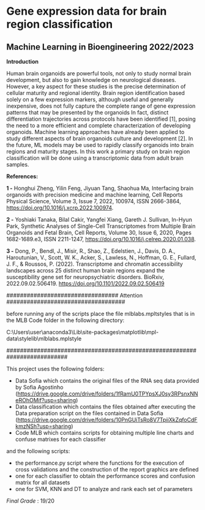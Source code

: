 # Gene expression data for brain region classification
## Machine Learning in Bioengineering 2022/2023
**Introduction**

Human brain organoids are powerful tools, not only to study normal brain development, but 
also to gain knowledge on neurological diseases. However, a key aspect for these studies is 
the precise determination of cellular maturity and regional identity. Brain region identification 
based solely on a few expression markers, although useful and generally inexpensive, does
not fully capture the complete range of gene expression patterns that may be presented by
the organoids In fact, distinct differentiation trajectories across protocols have been identified [1], 
posing the need to a more efficient and complete characterization of developing organoids.
Machine learning approaches have already been applied to study different aspects of brain 
organoids culture and development [2]. In the future, ML models may be used to rapidly classify 
organoids into brain regions and maturity stages. In this work a primary study on brain region classification will be done using a transcriptomic 
data from adult brain samples.

**References:**

**1 -** Honghui Zheng, Yilin Feng, Jiyuan Tang, Shaohua Ma, Interfacing brain organoids with 
precision medicine and machine learning, Cell Reports Physical Science, Volume 3, Issue 7, 
2022, 100974, ISSN 2666-3864, https://doi.org/10.1016/j.xcrp.2022.100974.

**2 -** Yoshiaki Tanaka, Bilal Cakir, Yangfei Xiang, Gareth J. Sullivan, In-Hyun Park, Synthetic 
Analyses of Single-Cell Transcriptomes from Multiple Brain Organoids and Fetal Brain, Cell 
Reports, Volume 30, Issue 6, 2020, Pages 1682-1689.e3, ISSN 2211-1247, 
https://doi.org/10.1016/j.celrep.2020.01.038.

**3 -** Dong, P., Bendl, J., Misir, R., Shao, Z., Edelstien, J., Davis, D. A., Haroutunian, V., Scott, 
W. K., Acker, S., Lawless, N., Hoffman, G. E., Fullard, J. F., & Roussos, P. (2022). 
Transcriptome and chromatin accessibility landscapes across 25 distinct human brain regions 
expand the susceptibility gene set for neuropsychiatric disorders. BioRxiv, 
2022.09.02.506419. https://doi.org/10.1101/2022.09.02.506419

#################################   Attention    ###################################

before running any of the scripts place the file mlblabs.mpltstyles that is in the MLB Code folder in the following directory:

C:\Users\user\anaconda3\Lib\site-packages\matplotlib\mpl-data\stylelib\mlblabs.mplstyle

##########################################################################

This project uses the following folders:

- Data Sofia which contains the original files of the RNA seq data provided by Sofia Agostinho (https://drive.google.com/drive/folders/1fRamU0TPYpsXJ0sy3RPsnxNNeROhOMif?usp=sharing)
- Data classification which contains the files obtained after executing the Data preparation script on the files contained in Data Sofia (https://drive.google.com/drive/folders/10PnGUiTsRo8V7TpiiXkZqfoCdFkmzNSh?usp=sharing)
- Code MLB which contains scripts for obtaining multiple line charts and confuse matrixes for each classifier

and the following scripts:

- the performance.py script where the functions for the execution of cross validations and the construction of the report graphics are defined
- one for each classifier to obtain the performance scores and confusion matrix for all datasets
- one for SVM, KNN and DT to analyze and rank each set of parameters

_Final Grade_ : 19/20
